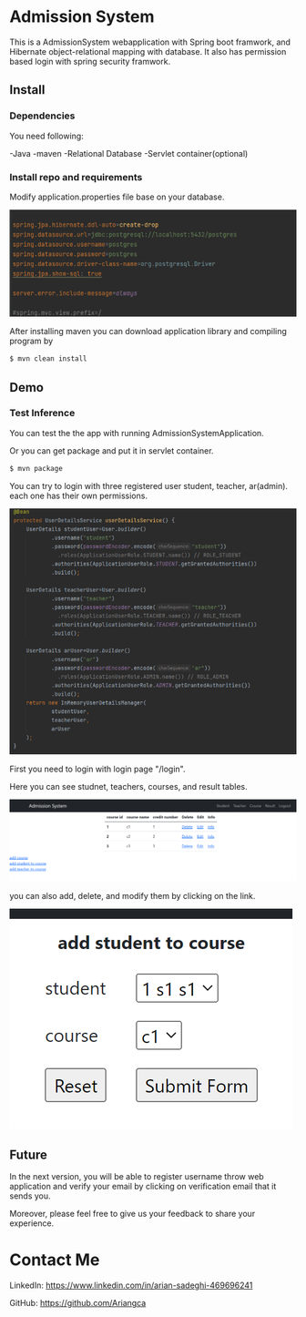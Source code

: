 # Admission System
This is a AdmissionSystem webapplication with Spring boot framwork, and Hibernate object-relational mapping with database.
It also has permission based login with spring security framwork.


## Install

### Dependencies

You need following:

-Java
-maven
-Relational Database
-Servlet container(optional)


### Install repo and requirements

Modify application.properties file base on your database.

![AdmissionSystem](./etcs/application-properties.PNG)

After installing maven you can download application library and compiling program by

```bash
$ mvn clean install
```

## Demo

### Test Inference

You can test the the app with running AdmissionSystemApplication.

Or you can get package and put it in servlet container.

```bash
$ mvn package
```

You can try to login with three registered user student, teacher, ar(admin).
each one has their own permissions.

![AdmissionSystem](./etcs/example-username.PNG)

First you need to login with login page "/login".

Here you can see studnet, teachers, courses, and result tables.



![AdmissionSystem](./etcs/course.PNG)

you can also add, delete, and modify them by clicking on the link.

![AdmissionSystem](./etcs/student-to-course.PNG)



## Future

In the next version, you will be able to register username throw web application and verify your email by clicking on verification email that it sends you.

Moreover, please feel free to give us your feedback to share your experience.

# Contact Me


LinkedIn: https://www.linkedin.com/in/arian-sadeghi-469696241

GitHub: https://github.com/Ariangca
